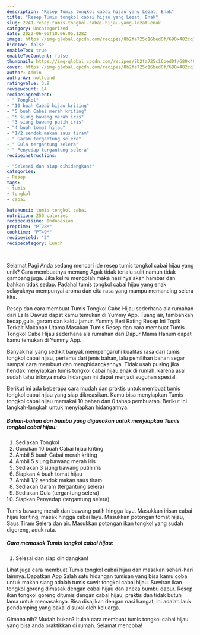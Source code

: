 ```yaml
---
description: "Resep Tumis tongkol cabai hijau yang Lezat, Enak"
title: "Resep Tumis tongkol cabai hijau yang Lezat, Enak"
slug: 2241-resep-tumis-tongkol-cabai-hijau-yang-lezat-enak
category: Uncategorized
date: 2022-06-06T10:06:05.128Z
image: https://img-global.cpcdn.com/recipes/8b2fa725c16bed0f/680x482cq70/tumis-tongkol-cabai-hijau-foto-resep-utama.jpg
hideToc: false
enableToc: true
enableTocContent: false
thumbnail: https://img-global.cpcdn.com/recipes/8b2fa725c16bed0f/680x482cq70/tumis-tongkol-cabai-hijau-foto-resep-utama.jpg
cover: https://img-global.cpcdn.com/recipes/8b2fa725c16bed0f/680x482cq70/tumis-tongkol-cabai-hijau-foto-resep-utama.jpg
author: Admin
authorAv: notfound
ratingvalue: 3.9
reviewcount: 14
recipeingredient:
- " Tongkol"
- "10 buah Cabai hijau kriting"
- "5 buah Cabai merah kriting"
- "5 siung bawang merah iris"
- "3 siung bawang putih iris"
- "4 buah tomat hijau"
- "1/2 sendok makan saus tiram"
- " Garam tergantung selera"
- " Gula tergantung selera"
- " Penyedap tergantung selera"
recipeinstructions:

- "Selesai dan siap dihidangkan!"
categories:
- Resep
tags:
- tumis
- tongkol
- cabai

katakunci: tumis tongkol cabai 
nutrition: 250 calories
recipecuisine: Indonesian
preptime: "PT28M"
cooktime: "PT49M"
recipeyield: "2"
recipecategory: Lunch

---
```



Selamat Pagi Anda sedang mencari ide resep tumis tongkol cabai hijau yang unik? Cara membuatnya memang Agak tidak terlalu sulit namun tidak gampang juga. Jika keliru mengolah maka hasilnya akan hambar dan bahkan tidak sedap. Padahal tumis tongkol cabai hijau yang enak selayaknya mempunyai aroma dan cita rasa yang mampu memancing selera kita.


Resep dan cara membuat Tumis Tongkol Cabe Hijau sederhana ala rumahan dari Laila Dawud dapat kamu temukan di Yummy App. Tuang air, tambahkan kecap,gula, garam dan kaldu jamur. Yummy Beri Rating Resep Ini Topik Terkait Makanan Utama Masakan Tumis Resep dan cara membuat Tumis Tongkol Cabe Hijau sederhana ala rumahan dari Dapur Mama Hanum dapat kamu temukan di Yummy App.

Banyak hal yang sedikit banyak mempengaruhi kualitas rasa dari tumis tongkol cabai hijau, pertama dari jenis bahan, lalu pemilihan bahan segar sampai cara membuat dan menghidangkannya. Tidak usah pusing jika hendak menyiapkan tumis tongkol cabai hijau enak di rumah, karena asal sudah tahu triknya maka hidangan ini dapat menjadi suguhan spesial.


Berikut ini ada beberapa cara mudah dan praktis untuk membuat tumis tongkol cabai hijau yang siap dikreasikan. Kamu bisa menyiapkan Tumis tongkol cabai hijau memakai 10 bahan dan 0 tahap pembuatan. Berikut ini langkah-langkah untuk menyiapkan hidangannya.

<!--inarticleads1-->

##### Bahan-bahan dan bumbu yang digunakan untuk menyiapkan Tumis tongkol cabai hijau:

1. Sediakan  Tongkol
1. Gunakan 10 buah Cabai hijau kriting
1. Ambil 5 buah Cabai merah kriting
1. Ambil 5 siung bawang merah iris
1. Sediakan 3 siung bawang putih iris
1. Siapkan 4 buah tomat hijau
1. Ambil 1/2 sendok makan saus tiram
1. Sediakan  Garam (tergantung selera)
1. Sediakan  Gula (tergantung selera)
1. Siapkan  Penyedap (tergantung selera)


Tumis bawang merah dan bawang putih hingga layu. Masukkan irisan cabai hijau keriting, masak hingga cabai layu. Masukkan potongan tomat hijau, Saus Tiram Selera dan air. Masukkan potongan ikan tongkol yang sudah digoreng, aduk rata. 

<!--inarticleads2-->

##### Cara memasak Tumis tongkol cabai hijau:


1. Selesai dan siap dihidangkan!

Lihat juga cara membuat Tumis tongkol cabai hijau dan masakan sehari-hari lainnya. Dapatkan App Salah satu hidangan tumisan yang bisa kamu coba untuk makan siang adalah tumis suwir tongkol cabai hijau. Suwiran ikan tongkol goreng dimasak dengan cabai hijau dan aneka bumbu dapur. Resep ikan tongkol goreng ditumis dengan cabai hijau, praktis dan tidak butuh lama untuk memasaknya. Bisa disajikan dengan nasi hangat, ini adalah lauk pendamping yang bakal disukai oleh keluarga. 

Gimana nih? Mudah bukan? Itulah cara membuat tumis tongkol cabai hijau yang bisa anda praktikkan di rumah. Selamat mencoba!
